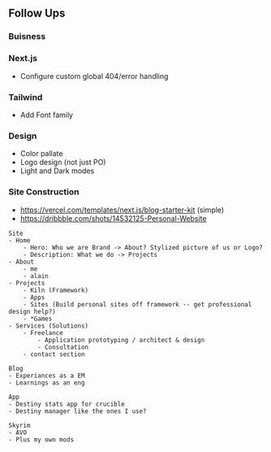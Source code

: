 ## Follow Ups

### Buisness

### Next.js

- Configure custom global 404/error handling

### Tailwind

- Add Font family

### Design

- Color pallate
- Logo design (not just PO)
- Light and Dark modes

### Site Construction

- https://vercel.com/templates/next.js/blog-starter-kit (simple)
- https://dribbble.com/shots/14532125-Personal-Website

```
Site
- Home
    - Hero: Who we are Brand -> About? Stylized picture of us or Logo?
    - Description: What we do -> Projects
- About
    - me
    - alain
- Projects
    - Kiln (Framework)
    - Apps
    - Sites (Build personal sites off framework -- get professional design help?)
    - *Games
- Services (Solutions)
    - Freelance
        - Application prototyping / architect & design
        - Consultation
    - contact section

Blog
- Experiances as a EM
- Learnings as an eng

App
- Destiny stats app for crucible
- Destiny manager like the ones I use?

Skyrim
- AVO
- Plus my own mods

```

